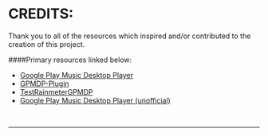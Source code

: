 # CREDITS:  

Thank you to all of the resources which inspired and/or contributed to the creation of this project.  

####Primary resources linked below:  
  * [Google Play Music Desktop Player](http://www.googleplaymusicdesktopplayer.com/)  
  * [GPMDP-Plugin](https://github.com/tjhrulz/GPMDP-Plugin)
  * [TestRainmeterGPMDP](https://github.com/maarten1055/TestRainmeterGPMDP)  
  * [Google Play Music Desktop Player (unofficial)](https://github.com/MarshallOfSound/Google-Play-Music-Desktop-Player-UNOFFICIAL-)  

<br>

--------------------------------------------------------------------------------
